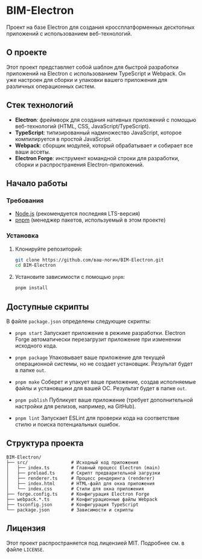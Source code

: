 # BIM-Electron

Проект на базе Electron для создания кроссплатформенных десктопных приложений с использованием веб-технологий.

## О проекте

Этот проект представляет собой шаблон для быстрой разработки приложений на Electron с использованием TypeScript и Webpack. Он уже настроен для сборки и упаковки вашего приложения для различных операционных систем.

## Стек технологий

-   **Electron**: фреймворк для создания нативных приложений с помощью веб-технологий (HTML, CSS, JavaScript/TypeScript).
-   **TypeScript**: типизированный надмножество JavaScript, которое компилируется в простой JavaScript.
-   **Webpack**: сборщик модулей, который обрабатывает и собирает все ваши ассеты.
-   **Electron Forge**: инструмент командной строки для разработки, сборки и распространения Electron-приложений.

## Начало работы

### Требования

-   [Node.js](https://nodejs.org/) (рекомендуется последняя LTS-версия)
-   [pnpm](https://pnpm.io/) (менеджер пакетов, используемый в этом проекте)

### Установка

1.  Клонируйте репозиторий:
    ```bash
    git clone https://github.com/ваш-логин/BIM-Electron.git
    cd BIM-Electron
    ```

2.  Установите зависимости с помощью `pnpm`:
    ```bash
    pnpm install
    ```

## Доступные скрипты

В файле `package.json` определены следующие скрипты:

-   `pnpm start`
    Запускает приложение в режиме разработки. Electron Forge автоматически перезагрузит приложение при изменении исходного кода.

-   `pnpm package`
    Упаковывает ваше приложение для текущей операционной системы, но не создает установщик. Результат будет в папке `out`.

-   `pnpm make`
    Соберет и упакует ваше приложение, создав исполняемые файлы и установщики для вашей ОС. Результат будет в папке `out`.

-   `pnpm publish`
    Публикует ваше приложение (требует дополнительной настройки для релизов, например, на GitHub).

-   `pnpm lint`
    Запускает ESLint для проверки кода на соответствие стилю и поиска потенциальных ошибок.

## Структура проекта

```
BIM-Electron/
├── src/                # Исходный код приложения
│   ├── index.ts        # Главный процесс Electron (main)
│   ├── preload.ts      # Скрипт предварительной загрузки
│   ├── renderer.ts     # Процесс рендеринга (renderer)
│   ├── index.html      # HTML-файл для окна приложения
│   └── index.css       # Стили для окна приложения
├── forge.config.ts     # Конфигурация Electron Forge
├── webpack.*.ts        # Конфигурационные файлы Webpack
├── tsconfig.json       # Конфигурация TypeScript
└── package.json        # Зависимости и скрипты
```

## Лицензия

Этот проект распространяется под лицензией MIT. Подробнее см. в файле `LICENSE`. 
